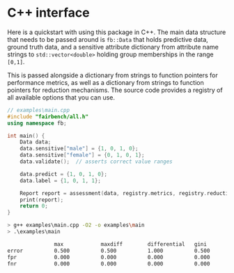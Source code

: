 # C++ interface

Here is a quickstart with using this package in C++.
The main data structure that needs to be passed around
is `fb::Data` that holds predictive data, ground truth
data, and a sensitive attribute dictionary
from attribute name strings to `std::vector<double>` 
holding group memberships in the range `[0,1]`.

This is passed alongside a dictionary from strings to
function pointers for performance metrics, as well as
a dictionary from strings to function pointers
for reduction mechanisms. The source code provides
a registry of all available options that you can
use.

```cpp
// examples\main.cpp
#include "fairbench/all.h"
using namespace fb;

int main() {
    Data data;
    data.sensitive["male"] = {1, 0, 1, 0};
    data.sensitive["female"] = {0, 1, 0, 1};
    data.validate();  // asserts correct value ranges

    data.predict = {1, 0, 1, 0};
    data.label = {1, 0, 1, 1};

    Report report = assessment(data, registry.metrics, registry.reductions);
    print(report);
    return 0;
}
```

```bash
> g++ examples\main.cpp -O2 -o examples\main
> .\examples\main

               max            maxdiff        differential   gini
error          0.500          0.500          1.000          0.500
fpr            0.000          0.000          0.000          0.000
fnr            0.000          0.000          0.000          0.000
```
